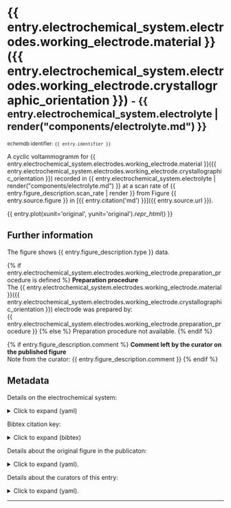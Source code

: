 # {{ entry.electrochemical_system.electrodes.working_electrode.material }}({{ entry.electrochemical_system.electrodes.working_electrode.crystallographic_orientation }}) <small>- {{ entry.electrochemical_system.electrolyte | render("components/electrolyte.md") }}</small>
<small>echemdb identifier: `{{ entry.identifier }}`</small>  

A cyclic voltammogramm for 
{{ entry.electrochemical_system.electrodes.working_electrode.material }}({{ entry.electrochemical_system.electrodes.working_electrode.crystallographic_orientation }}) 
recorded in 
{{ entry.electrochemical_system.electrolyte | render("components/electrolyte.md") }}
at a scan rate of 
{{ entry.figure_description.scan_rate | render }}
from Figure 
{{ entry.source.figure }} 
in 
[{{ entry.citation('md') }}]({{ entry.source.url }}).

<!-- TODO: It would be great if we could toggle between SI and original units. See #104. -->
<!-- TODO: Format plots. See #104. -->
{{ entry.plot(xunit='original', yunit='original')._repr_html_() }}


<!-- TODO: Make download link work, i.e., build .zip package and link to it here. See #104. 
[Download datapackage with ID-XXXXXXXX](#TODO)
-->

## Further information
The figure shows {{ entry.figure_description.type }} data.

{% if entry.electrochemical_system.electrodes.working_electrode.preparation_procedure is defined %}
**Preparation procedure**  
The {{ entry.electrochemical_system.electrodes.working_electrode.material }}({{ entry.electrochemical_system.electrodes.working_electrode.crystallographic_orientation }}) electrode was prepared by:  
{{ entry.electrochemical_system.electrodes.working_electrode.preparation_procedure }}
{% else %}
Preparation procedure not available.
{% endif %}

{% if entry.figure_description.comment %}
**Comment left by the curator on the published figure**  
Note from the curator: {{ entry.figure_description.comment }}
{% endif %}

## Metadata
Details on the electrochemical system:
<details>
<summary>Click to expand (yaml)</summary>

```yaml
{{ entry.electrochemical_system.yaml }}
```
</details>

Bibtex citation key:
<details>
<summary>Click to expand (bibtex)</summary>

```bibtex
{{ entry.bibliography.to_string('bibtex') }}
```
</details>

Details about the original figure in the publicaton:
<details>
<summary>Click to expand (yaml).</summary>

```yaml
{{ entry.figure_description.yaml }}
```
</details>

Details about the curators of this entry:
<details>
<summary>Click to expand (yaml).</summary>

```yaml
{{ entry.curator.yaml }}
```
</details>

----

<!-- TODO: Insert links to other data which are plotted in the same figure and/or even add a plot with all data from that figure. See #104 -->
